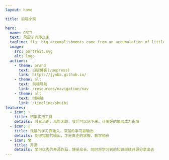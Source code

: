 ```yaml
---
layout: home

title: 前端小窝

hero:
  name: GRIT
  text: 风起于青萍之末
  tagline: fig. big accomplishments come from an accumulation of little achievements made one by one
  image:
    src: portrait.svg
    alt: logo
  actions:
    - theme: brand
      text: 旧版博客(vuepress)
      link: https://jynba.github.io/
    - theme: alt
      text: 前端导航
      link: /resources/navigation/nav
    - theme: alt
      text: 时间轴
      link: /timeline/shuibi
features:
  - icon: ⚡️
    title: 积累实用工具
    details: 时光流逝，无影无踪，我们可以记下来，让美好的瞬间成为永恒
  - icon: 🖖
    title: 浅层的学习靠输入，深层的学习靠输出
    details: 能够完整的输出，才是真正的掌握，教学相长
  - icon: 🛠️
    title: 开源
    details: 学习优秀的开源作品，博采众长，同时将学习到的知识继续开源分享出去
---
```

